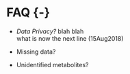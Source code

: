 

# FAQ {-}

* _Data Privacy?_ blah blah <br> what is now the next line (15Aug2018)


* Missing data?


* Unidentified metabolites?
